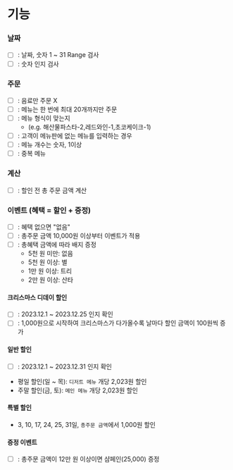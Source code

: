 # 기능

### 날짜
- [ ] : 날짜, 숫자 1 ~ 31 Range 검사
- [ ] : 숫자 인지 검사
### 주문
- [ ] : 음료만 주문 X
- [ ] : 메뉴는 한 번에 최대 20개까지만 주문
- [ ] : 메뉴 형식이 맞는지
    - (e.g. 해산물파스타-2,레드와인-1,초코케이크-1)
- [ ] : 고객이 메뉴판에 없는 메뉴를 입력하는 경우
- [ ] : 메뉴 개수는 숫자, 1이상
- [ ] : 중복 메뉴

### 계산

- [ ] : 할인 전 총 주문 금액 계산

### 이벤트 (혜택 = 할인 + 증정)
- [ ] : 혜택 없으면 "없음"
- [ ] : 총주문 금액 10,000원 이상부터 이벤트가 적용
- [ ] : 총혜택 금액에 따라 배지 증정
    - 5천 원 미만: 없음 
    - 5천 원 이상: 별
    - 1만 원 이상: 트리
    - 2만 원 이상: 산타

#### 크리스마스 디데이 할인
- [ ] : 2023.12.1 ~ 2023.12.25 인지 확인
- [ ] : 1,000원으로 시작하여 크리스마스가 다가올수록 날마다 할인 금액이 100원씩 증가

#### 일반 할인
- [ ] : 2023.12.1 ~ 2023.12.31 인지 확인
- 평일 할인(일 ~ 목): `디저트 메뉴` 개당 2,023원 할인
- 주말 할인(금, 토): `메인 메뉴` 개당 2,023원 할인

#### 특별 할인
- 3, 10, 17, 24, 25, 31일, `총주문 금액`에서 1,000원 할인

#### 증정 이벤트
- [ ] : 총주문 금액이 12만 원 이상이면 샴페인(25,000) 증정